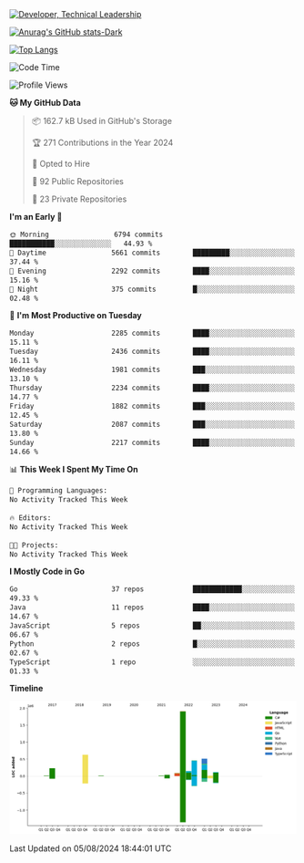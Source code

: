 <div>
  <a href="https://www.linkedin.com/in/arielpineiro/" target="_blank" rel="nofollow noopener noreferrer">
    <img src="https://img.shields.io/badge/-LinkedIn-%230077B5?style=for-the-badge&logo=linkedin&logoColor=white" alt="Developer, Technical Leadership" title="Ariel Piñeiro">
  </a>
</div>

[![Anurag's GitHub stats-Dark](https://github-readme-stats.vercel.app/api?username=arielsrv&show_icons=true&theme=dark#gh-dark-mode-only)](https://github.com/anuraghazra/github-readme-stats#gh-dark-mode-only)

[![Top Langs](https://github-readme-stats.vercel.app/api/top-langs/?username=arielsrv&layout=compact&langs_count=10&theme=dark#gh-dark-mode-only)](https://github.com/anuraghazra/github-readme-stats&theme=dark#gh-dark-mode-only)

<!--START_SECTION:waka-->
![Code Time](http://img.shields.io/badge/Code%20Time-1%2C024%20hrs%2013%20mins-blue)

![Profile Views](http://img.shields.io/badge/Profile%20Views-4-blue)

**🐱 My GitHub Data** 

> 📦 162.7 kB Used in GitHub's Storage 
 > 
> 🏆 271 Contributions in the Year 2024
 > 
> 💼 Opted to Hire
 > 
> 📜 92 Public Repositories 
 > 
> 🔑 23 Private Repositories 
 > 
**I'm an Early 🐤** 

```text
🌞 Morning                6794 commits        ███████████░░░░░░░░░░░░░░   44.93 % 
🌆 Daytime                5661 commits        █████████░░░░░░░░░░░░░░░░   37.44 % 
🌃 Evening                2292 commits        ████░░░░░░░░░░░░░░░░░░░░░   15.16 % 
🌙 Night                  375 commits         █░░░░░░░░░░░░░░░░░░░░░░░░   02.48 % 
```
📅 **I'm Most Productive on Tuesday** 

```text
Monday                   2285 commits        ████░░░░░░░░░░░░░░░░░░░░░   15.11 % 
Tuesday                  2436 commits        ████░░░░░░░░░░░░░░░░░░░░░   16.11 % 
Wednesday                1981 commits        ███░░░░░░░░░░░░░░░░░░░░░░   13.10 % 
Thursday                 2234 commits        ████░░░░░░░░░░░░░░░░░░░░░   14.77 % 
Friday                   1882 commits        ███░░░░░░░░░░░░░░░░░░░░░░   12.45 % 
Saturday                 2087 commits        ███░░░░░░░░░░░░░░░░░░░░░░   13.80 % 
Sunday                   2217 commits        ████░░░░░░░░░░░░░░░░░░░░░   14.66 % 
```


📊 **This Week I Spent My Time On** 

```text
💬 Programming Languages: 
No Activity Tracked This Week

🔥 Editors: 
No Activity Tracked This Week

🐱‍💻 Projects: 
No Activity Tracked This Week
```

**I Mostly Code in Go** 

```text
Go                       37 repos            ████████████░░░░░░░░░░░░░   49.33 % 
Java                     11 repos            ████░░░░░░░░░░░░░░░░░░░░░   14.67 % 
JavaScript               5 repos             ██░░░░░░░░░░░░░░░░░░░░░░░   06.67 % 
Python                   2 repos             █░░░░░░░░░░░░░░░░░░░░░░░░   02.67 % 
TypeScript               1 repo              ░░░░░░░░░░░░░░░░░░░░░░░░░   01.33 % 
```



**Timeline**

![Lines of Code chart](https://raw.githubusercontent.com/arielsrv/arielsrv/main/assets/bar_graph.png)


 Last Updated on 05/08/2024 18:44:01 UTC
<!--END_SECTION:waka-->
